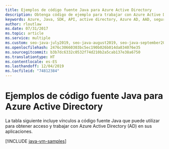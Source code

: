 ```yaml
---
title: Ejemplos de código fuente Java para Azure Active Directory
description: Obtenga código de ejemplo para trabajar con Azure Active Directory desde aplicaciones Java.
keywords: Azure, Java, SDK, API, active directory, Azure AD, AAD, seguridad, inicio de sesión, autenticación, SSO, SAML
author: rloutlaw
ms.date: 07/31/2017
ms.topic: article
ms.service: multiple
ms.custom: seo-java-july2019, seo-java-august2019, seo-java-september2019
ms.openlocfilehash: 2476c30660303bc5ec190b026b014da834076e35
ms.sourcegitcommit: b3b7dc6332c0532f74d210b2a5cab137e38a6750
ms.translationtype: HT
ms.contentlocale: es-ES
ms.lasthandoff: 12/04/2019
ms.locfileid: "74812384"
---
```

# <a name="java-source-samples-for-azure-active-directory"></a>Ejemplos de código fuente Java para Azure Active Directory

La tabla siguiente incluye vínculos a código fuente Java que puede utilizar para obtener acceso y trabajar con Azure Active Directory (AD) en sus aplicaciones.

[!INCLUDE [java-vm-samples](includes/java-aad-samples.md)]